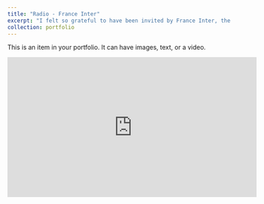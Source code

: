```yaml
---
title: "Radio - France Inter"
excerpt: "I felt so grateful to have been invited by France Inter, the most famous French National Radio. It was a great opportunity to raise awareness on autism in females."
collection: portfolio
---
```


<p>This is an item in your portfolio. It can have images, text, or a video.</p>


<iframe width="560" height="315" src="https://www.youtube.com/watch?v=tlUy9i3E7ok" frameborder="0" allow="accelerometer; autoplay; clipboard-write; encrypted-media; gyroscope; picture-in-picture" allowfullscreen></iframe>
